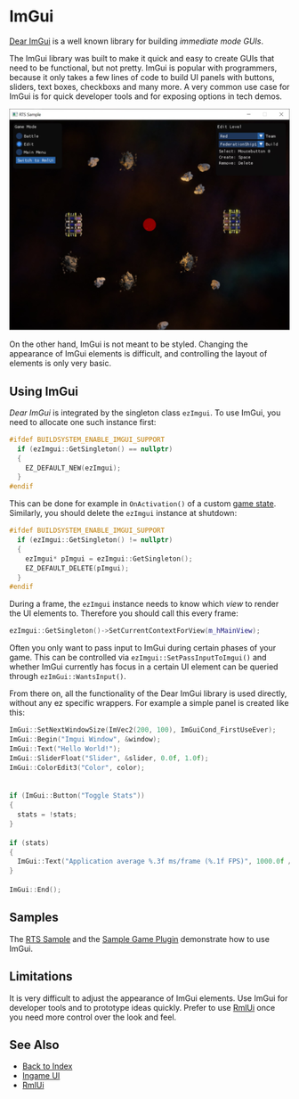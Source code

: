 # ImGui

[Dear ImGui](https://github.com/ocornut/imgui) is a well known library for building *immediate mode GUIs*.

The ImGui library was built to make it quick and easy to create GUIs that need to be functional, but not pretty. ImGui is popular with programmers, because it only takes a few lines of code to build UI panels with buttons, sliders, text boxes, checkboxs and many more. A very common use case for ImGui is for quick developer tools and for exposing options in tech demos.

![ImGui](media/imgui.jpg)

On the other hand, ImGui is not meant to be styled. Changing the appearance of ImGui elements is difficult, and controlling the layout of elements is only very basic.

## Using ImGui

*Dear ImGui* is integrated by the singleton class `ezImgui`. To use ImGui, you need to allocate one such instance first:

<!-- BEGIN-DOCS-CODE-SNIPPET: imgui-alloc -->
```cpp
#ifdef BUILDSYSTEM_ENABLE_IMGUI_SUPPORT
  if (ezImgui::GetSingleton() == nullptr)
  {
    EZ_DEFAULT_NEW(ezImgui);
  }
#endif
```
<!-- END-DOCS-CODE-SNIPPET -->

This can be done for example in `OnActivation()` of a custom [game state](../runtime/application/game-state.md). Similarly, you should delete the `ezImgui` instance at shutdown:

<!-- BEGIN-DOCS-CODE-SNIPPET: imgui-dealloc -->
```cpp
#ifdef BUILDSYSTEM_ENABLE_IMGUI_SUPPORT
  if (ezImgui::GetSingleton() != nullptr)
  {
    ezImgui* pImgui = ezImgui::GetSingleton();
    EZ_DEFAULT_DELETE(pImgui);
  }
#endif
```
<!-- END-DOCS-CODE-SNIPPET -->

During a frame, the `ezImgui` instance needs to know which *view* to render the UI elements to. Therefore you should call this every frame:

<!-- BEGIN-DOCS-CODE-SNIPPET: imgui-activate -->
```cpp
ezImgui::GetSingleton()->SetCurrentContextForView(m_hMainView);
```
<!-- END-DOCS-CODE-SNIPPET -->

Often you only want to pass input to ImGui during certain phases of your game. This can be controlled via `ezImgui::SetPassInputToImgui()` and whether ImGui currently has focus in a certain UI element can be queried through `ezImGui::WantsInput()`.

From there on, all the functionality of the Dear ImGui library is used directly, without any ez specific wrappers. For example a simple panel is created like this:

<!-- BEGIN-DOCS-CODE-SNIPPET: imgui-panel -->
```cpp
ImGui::SetNextWindowSize(ImVec2(200, 100), ImGuiCond_FirstUseEver);
ImGui::Begin("Imgui Window", &window);
ImGui::Text("Hello World!");
ImGui::SliderFloat("Slider", &slider, 0.0f, 1.0f);
ImGui::ColorEdit3("Color", color);


if (ImGui::Button("Toggle Stats"))
{
  stats = !stats;
}

if (stats)
{
  ImGui::Text("Application average %.3f ms/frame (%.1f FPS)", 1000.0f / ImGui::GetIO().Framerate, ImGui::GetIO().Framerate);
}

ImGui::End();
```
<!-- END-DOCS-CODE-SNIPPET -->

## Samples

The [RTS Sample](../samples/rts.md) and the [Sample Game Plugin](../samples/sample-game-plugin.md) demonstrate how to use ImGui.

## Limitations

It is very difficult to adjust the appearance of ImGui elements. Use ImGui for developer tools and to prototype ideas quickly. Prefer to use [RmlUi](rmlui.md) once you need more control over the look and feel.

## See Also

* [Back to Index](../index.md)
* [Ingame UI](ui.md)
* [RmlUi](rmlui.md)